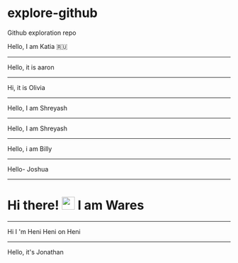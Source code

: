 # explore-github
Github exploration repo

Hello, I am Katia 🇷🇺

---

Hello, it is aaron

---

Hi, it is Olivia

---

Hello, I am Shreyash 

---

Hello, I am Shreyash

---

Hello, i am Billy

---

Hello- Joshua

---

# Hi there! <img src="https://github.com/TheDudeThatCode/TheDudeThatCode/blob/master/Assets/Hi.gif" width="29px"> I am Wares

---

Hi I 'm Heni Heni on Heni

---

Hello, it's Jonathan

